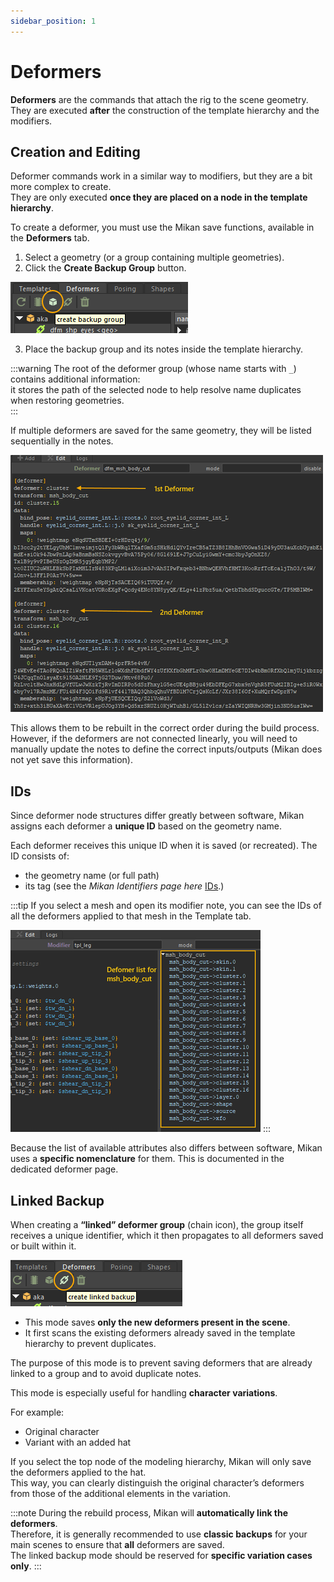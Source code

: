 ```yaml
---
sidebar_position: 1
---
```


# Deformers

**Deformers** are the commands that attach the rig to the scene geometry.  
They are executed **after** the construction of the template hierarchy and the modifiers.

## Creation and Editing

Deformer commands work in a similar way to modifiers, but they are a bit more complex to create.  
They are only executed **once they are placed on a node in the template hierarchy**.

To create a deformer, you must use the Mikan save functions, available in the **Deformers** tab.

1. Select a geometry (or a group containing multiple geometries).
2. Click the **Create Backup Group** button.

![create backup group](./img/create_backup_grp.png)

3. Place the backup group and its notes inside the template hierarchy.

:::warning
The root of the deformer group (whose name starts with `_`) contains additional information:  
it stores the path of the selected node to help resolve name duplicates when restoring geometries.  
:::

If multiple deformers are saved for the same geometry, they will be listed sequentially in the notes.

![Deformers Note](./img/deformers_list.png)

This allows them to be rebuilt in the correct order during the build process.  
However, if the deformers are not connected linearly, you will need to manually update the notes to define the correct inputs/outputs (Mikan does not yet save this information).

## IDs

Since deformer node structures differ greatly between software, Mikan assigns each deformer a **unique ID** based on the geometry name.

Each deformer receives this unique ID when it is saved (or recreated). The ID consists of:

- the geometry name (or full path)
- its tag (see the _Mikan Identifiers page here_ [IDs](https://citrus-software.github.io/mikan-docs/usage/modifiers).)

:::tip
If you select a mesh and open its modifier note, you can see the IDs of all the deformers applied to that mesh in the Template tab.

![Deformers](./img/deformers.png)
:::

Because the list of available attributes also differs between software, Mikan uses a **specific nomenclature** for them. This is documented in the dedicated deformer page.

## Linked Backup

When creating a **“linked” deformer group** (chain icon), the group itself receives a unique identifier, which it then propagates to all deformers saved or built within it.

![create backup linke](./img/create_backup_linke.png)

- This mode saves **only the new deformers present in the scene**.
- It first scans the existing deformers already saved in the template hierarchy to prevent duplicates.

The purpose of this mode is to prevent saving deformers that are already linked to a group and to avoid duplicate notes.

This mode is especially useful for handling **character variations**.

For example:

- Original character
- Variant with an added hat

If you select the top node of the modeling hierarchy, Mikan will only save the deformers applied to the hat.  
This way, you can clearly distinguish the original character’s deformers from those of the additional elements in the variation.

:::note
During the rebuild process, Mikan will **automatically link the deformers**.  
Therefore, it is generally recommended to use **classic backups** for your main scenes to ensure that **all** deformers are saved.  
The linked backup mode should be reserved for **specific variation cases only**.
:::
